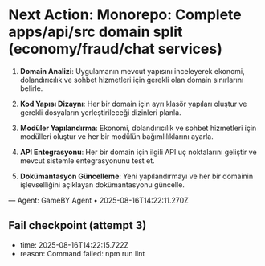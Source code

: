 # Next Action: Monorepo: Complete apps/api/src domain split (economy/fraud/chat services)

1. **Domain Analizi**: Uygulamanın mevcut yapısını inceleyerek ekonomi, dolandırıcılık ve sohbet hizmetleri için gerekli olan domain sınırlarını belirle.

2. **Kod Yapısı Dizaynı**: Her bir domain için ayrı klasör yapıları oluştur ve gerekli dosyaların yerleştirileceği dizinleri planla.

3. **Modüler Yapılandırma**: Ekonomi, dolandırıcılık ve sohbet hizmetleri için modülleri oluştur ve her bir modülün bağımlılıklarını ayarla.

4. **API Entegrasyonu**: Her bir domain için ilgili API uç noktalarını geliştir ve mevcut sistemle entegrasyonunu test et.

5. **Dokümantasyon Güncelleme**: Yeni yapılandırmayı ve her bir domainin işlevselliğini açıklayan dokümantasyonu güncelle.

— Agent: GameBY Agent • 2025-08-16T14:22:11.270Z


## Fail checkpoint (attempt 3)
- time: 2025-08-16T14:22:15.722Z
- reason: Command failed: npm run lint
